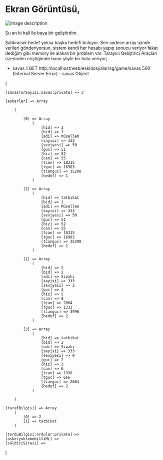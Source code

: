 # Ekran Görüntüsü,

![Image description](http://fetih.online/savas/git/07.05.2020.png)

Şu an ki hali ile baya bir geliştirdim. 

Saldıracak hedef yoksa başka hedefi buluyor. Sen sadece array içinde verileri gönderiyorsun. sistem kendi her hesabı yapıp sonucu veriyor fakat dediğim gibi memory ile alakalı bir problem var. Tarayıcı Geliştirici Araçları üzerinden eriştiğimde bana şöyle bir hata veriyor;
- savas:1 GET http://localhost/web/eskidosyalar/sg/game/savas 500 (Internal Server Error) - 
savas Object

(

    [savasTurSayisi:savas:private] => 3
    
    [askerler] => Array
    
        (
        
            [0] => Array
                (
                    [hid] => 2
                    [bid] => 1
                    [adi] => Müsellem
                    [sayisi] => 333
                    [seviyesi] => 50
                    [guc] => 51
                    [hiz] => 52
                    [can] => 55
                    [tcan] => 18315
                    [tguc] => 16983
                    [tcanguc] => 35298
                    [hedef] => 1
                )

            [2] => Array
                (
                    [hid] => tatbikat
                    [bid] => 1
                    [adi] => Müsellem
                    [sayisi] => 333
                    [seviyesi] => 50
                    [guc] => 51
                    [hiz] => 52
                    [can] => 55
                    [tcan] => 18315
                    [tguc] => 16983
                    [tcanguc] => 35298
                    [hedef] => 1
                )

            [1] => Array
                (
                    [hid] => 2
                    [bid] => 2
                    [adi] => Sipahi
                    [sayisi] => 333
                    [seviyesi] => 2
                    [guc] => 4
                    [hiz] => 5
                    [can] => 8
                    [tcan] => 2664
                    [tguc] => 1332
                    [tcanguc] => 3996
                    [hedef] => 2
                )

            [3] => Array
                (
                    [hid] => tatbikat
                    [bid] => 2
                    [adi] => Sipahi
                    [sayisi] => 333
                    [seviyesi] => 0
                    [guc] => 2
                    [hiz] => 3
                    [can] => 6
                    [tcan] => 1998
                    [tguc] => 666
                    [tcanguc] => 2664
                    [hedef] => 2
                )

        )

    [tarafBilgisi] => Array
        (
            [0] => 2
            [1] => tatbikat
        )

    [torduBilgisi:ordular:private] => 
    [askeryuklemebittiMi] => 
    [saldiriSirasi] => 
)
